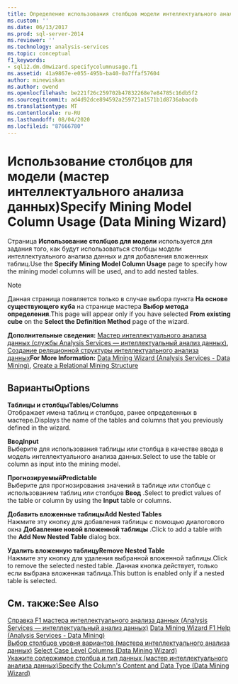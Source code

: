 ```yaml
---
title: Определение использования столбцов модели интеллектуального анализа данных (мастер интеллектуального анализа данные) | Документация Майкрософт
ms.custom: ''
ms.date: 06/13/2017
ms.prod: sql-server-2014
ms.reviewer: ''
ms.technology: analysis-services
ms.topic: conceptual
f1_keywords:
- sql12.dm.dmwizard.specifycolumnusage.f1
ms.assetid: 41a9867e-e055-495b-ba40-0a7ffaf57604
author: minewiskan
ms.author: owend
ms.openlocfilehash: be221f26c259702b47832268e7e84785c16db5f2
ms.sourcegitcommit: ad4d92dce894592a259721a1571b1d8736abacdb
ms.translationtype: MT
ms.contentlocale: ru-RU
ms.lasthandoff: 08/04/2020
ms.locfileid: "87666780"
---
```

# <a name="specify-mining-model-column-usage-data-mining-wizard"></a><span data-ttu-id="6fc24-102">Использование столбцов для модели (мастер интеллектуального анализа данных)</span><span class="sxs-lookup"><span data-stu-id="6fc24-102">Specify Mining Model Column Usage (Data Mining Wizard)</span></span>
  <span data-ttu-id="6fc24-103">Страница **Использование столбцов для модели** используется для задания того, как будут использоваться столбцы модели интеллектуального анализа данных и для добавления вложенных таблиц.</span><span class="sxs-lookup"><span data-stu-id="6fc24-103">Use the **Specify Mining Model Column Usage** page to specify how the mining model columns will be used, and to add nested tables.</span></span>  
  
> [!NOTE]  
>  <span data-ttu-id="6fc24-104">Данная страница появляется только в случае выбора пункта **На основе существующего куба** на странице мастера **Выбор метода определения**.</span><span class="sxs-lookup"><span data-stu-id="6fc24-104">This page will appear only if you have selected **From existing cube** on the **Select the Definition Method** page of the wizard.</span></span>  
  
 <span data-ttu-id="6fc24-105">**Дополнительные сведения:** [Мастер интеллектуального анализа данных (службы Analysis Services — интеллектуальный анализ данных)](data-mining/data-mining-wizard-analysis-services-data-mining.md), [Создание реляционной структуры интеллектуального анализа данных](data-mining/create-a-relational-mining-structure.md)</span><span class="sxs-lookup"><span data-stu-id="6fc24-105">**For More Information:** [Data Mining Wizard &#40;Analysis Services - Data Mining&#41;](data-mining/data-mining-wizard-analysis-services-data-mining.md), [Create a Relational Mining Structure](data-mining/create-a-relational-mining-structure.md)</span></span>  
  
## <a name="options"></a><span data-ttu-id="6fc24-106">Варианты</span><span class="sxs-lookup"><span data-stu-id="6fc24-106">Options</span></span>  
 <span data-ttu-id="6fc24-107">**Таблицы и столбцы**</span><span class="sxs-lookup"><span data-stu-id="6fc24-107">**Tables/Columns**</span></span>  
 <span data-ttu-id="6fc24-108">Отображает имена таблиц и столбцов, ранее определенных в мастере.</span><span class="sxs-lookup"><span data-stu-id="6fc24-108">Displays the name of the tables and columns that you previously defined in the wizard.</span></span>  
  
 <span data-ttu-id="6fc24-109">**Ввод**</span><span class="sxs-lookup"><span data-stu-id="6fc24-109">**Input**</span></span>  
 <span data-ttu-id="6fc24-110">Выберите для использования таблицы или столбца в качестве ввода в модель интеллектуального анализа данных.</span><span class="sxs-lookup"><span data-stu-id="6fc24-110">Select to use the table or column as input into the mining model.</span></span>  
  
 <span data-ttu-id="6fc24-111">**Прогнозируемый**</span><span class="sxs-lookup"><span data-stu-id="6fc24-111">**Predictable**</span></span>  
 <span data-ttu-id="6fc24-112">Выберите для прогнозирования значений в таблице или столбце с использованием таблиц или столбцов **Ввод** .</span><span class="sxs-lookup"><span data-stu-id="6fc24-112">Select to predict values of the table or column by using the **Input** table or columns.</span></span>  
  
 <span data-ttu-id="6fc24-113">**Добавить вложенные таблицы**</span><span class="sxs-lookup"><span data-stu-id="6fc24-113">**Add Nested Tables**</span></span>  
 <span data-ttu-id="6fc24-114">Нажмите эту кнопку для добавления таблицы с помощью диалогового окна **Добавление новой вложенной таблицы** .</span><span class="sxs-lookup"><span data-stu-id="6fc24-114">Click to add a table with the **Add New Nested Table** dialog box.</span></span>  
  
 <span data-ttu-id="6fc24-115">**Удалить вложенную таблицу**</span><span class="sxs-lookup"><span data-stu-id="6fc24-115">**Remove Nested Table**</span></span>  
 <span data-ttu-id="6fc24-116">Нажмите эту кнопку для удаления выбранной вложенной таблицы.</span><span class="sxs-lookup"><span data-stu-id="6fc24-116">Click to remove the selected nested table.</span></span> <span data-ttu-id="6fc24-117">Данная кнопка действует, только если выбрана вложенная таблица.</span><span class="sxs-lookup"><span data-stu-id="6fc24-117">This button is enabled only if a nested table is selected.</span></span>  
  
## <a name="see-also"></a><span data-ttu-id="6fc24-118">См. также:</span><span class="sxs-lookup"><span data-stu-id="6fc24-118">See Also</span></span>  
 <span data-ttu-id="6fc24-119">[Справка F1 мастера интеллектуального анализа данных &#40;Analysis Services — интеллектуальный анализ данных&#41;](data-mining-wizard-f1-help-analysis-services-data-mining.md) </span><span class="sxs-lookup"><span data-stu-id="6fc24-119">[Data Mining Wizard F1 Help &#40;Analysis Services - Data Mining&#41;](data-mining-wizard-f1-help-analysis-services-data-mining.md) </span></span>  
 <span data-ttu-id="6fc24-120">[Выбор столбцов уровня вариантов &#40;мастера интеллектуального анализа данных&#41;](select-case-level-columns-data-mining-wizard.md) </span><span class="sxs-lookup"><span data-stu-id="6fc24-120">[Select Case Level Columns &#40;Data Mining Wizard&#41;](select-case-level-columns-data-mining-wizard.md) </span></span>  
 [<span data-ttu-id="6fc24-121">Укажите содержимое столбца и тип данных &#40;мастер интеллектуального анализа данных&#41;</span><span class="sxs-lookup"><span data-stu-id="6fc24-121">Specify the Column's Content and Data Type &#40;Data Mining Wizard&#41;</span></span>](specify-the-column-s-content-and-data-type-data-mining-wizard.md)  
  
  

